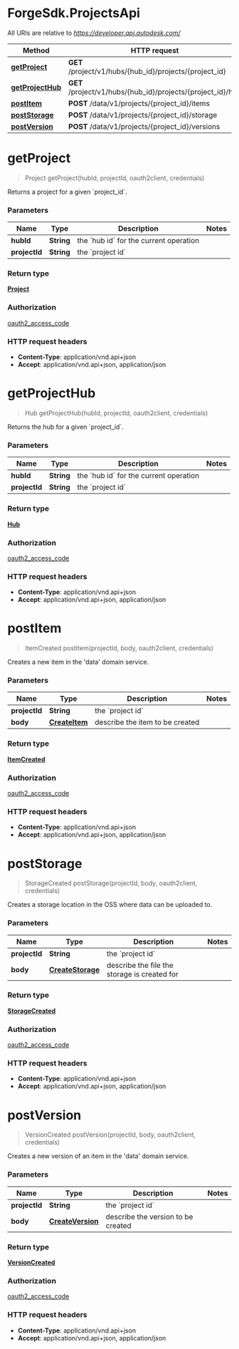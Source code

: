# ForgeSdk.ProjectsApi

All URIs are relative to *https://developer.api.autodesk.com/*

Method | HTTP request | Description
------------- | ------------- | -------------
[**getProject**](ProjectsApi.md#getProject) | **GET** /project/v1/hubs/{hub_id}/projects/{project_id} | 
[**getProjectHub**](ProjectsApi.md#getProjectHub) | **GET** /project/v1/hubs/{hub_id}/projects/{project_id}/hub | 
[**postItem**](ProjectsApi.md#postItem) | **POST** /data/v1/projects/{project_id}/items | 
[**postStorage**](ProjectsApi.md#postStorage) | **POST** /data/v1/projects/{project_id}/storage | 
[**postVersion**](ProjectsApi.md#postVersion) | **POST** /data/v1/projects/{project_id}/versions | 


<a name="getProject"></a>
# **getProject**
> Project getProject(hubId, projectId, oauth2client, credentials)



Returns a project for a given &#x60;project_id&#x60;. 

### Parameters

Name | Type | Description  | Notes
------------- | ------------- | ------------- | -------------
 **hubId** | **String**| the &#x60;hub id&#x60; for the current operation | 
 **projectId** | **String**| the &#x60;project id&#x60; | 

### Return type

[**Project**](Project.md)

### Authorization

[oauth2_access_code](../README.md#authentication)

### HTTP request headers

 - **Content-Type**: application/vnd.api+json
 - **Accept**: application/vnd.api+json, application/json

<a name="getProjectHub"></a>
# **getProjectHub**
> Hub getProjectHub(hubId, projectId, oauth2client, credentials)



Returns the hub for a given &#x60;project_id&#x60;. 

### Parameters

Name | Type | Description  | Notes
------------- | ------------- | ------------- | -------------
 **hubId** | **String**| the &#x60;hub id&#x60; for the current operation | 
 **projectId** | **String**| the &#x60;project id&#x60; | 

### Return type

[**Hub**](Hub.md)

### Authorization

[oauth2_access_code](../README.md#authentication)

### HTTP request headers

 - **Content-Type**: application/vnd.api+json
 - **Accept**: application/vnd.api+json, application/json

<a name="postItem"></a>
# **postItem**
> ItemCreated postItem(projectId, body, oauth2client, credentials)



Creates a new item in the &#39;data&#39; domain service. 

### Parameters

Name | Type | Description  | Notes
------------- | ------------- | ------------- | -------------
 **projectId** | **String**| the &#x60;project id&#x60; | 
 **body** | [**CreateItem**](CreateItem.md)| describe the item to be created | 

### Return type

[**ItemCreated**](ItemCreated.md)

### Authorization

[oauth2_access_code](../README.md#authentication)

### HTTP request headers

 - **Content-Type**: application/vnd.api+json
 - **Accept**: application/vnd.api+json, application/json

<a name="postStorage"></a>
# **postStorage**
> StorageCreated postStorage(projectId, body, oauth2client, credentials)



Creates a storage location in the OSS where data can be uploaded to. 

### Parameters

Name | Type | Description  | Notes
------------- | ------------- | ------------- | -------------
 **projectId** | **String**| the &#x60;project id&#x60; | 
 **body** | [**CreateStorage**](CreateStorage.md)| describe the file the storage is created for | 

### Return type

[**StorageCreated**](StorageCreated.md)

### Authorization

[oauth2_access_code](../README.md#authentication)

### HTTP request headers

 - **Content-Type**: application/vnd.api+json
 - **Accept**: application/vnd.api+json, application/json

<a name="postVersion"></a>
# **postVersion**
> VersionCreated postVersion(projectId, body, oauth2client, credentials)



Creates a new version of an item in the &#39;data&#39; domain service. 

### Parameters

Name | Type | Description  | Notes
------------- | ------------- | ------------- | -------------
 **projectId** | **String**| the &#x60;project id&#x60; | 
 **body** | [**CreateVersion**](CreateVersion.md)| describe the version to be created | 

### Return type

[**VersionCreated**](VersionCreated.md)

### Authorization

[oauth2_access_code](../README.md#authentication)

### HTTP request headers

 - **Content-Type**: application/vnd.api+json
 - **Accept**: application/vnd.api+json, application/json

